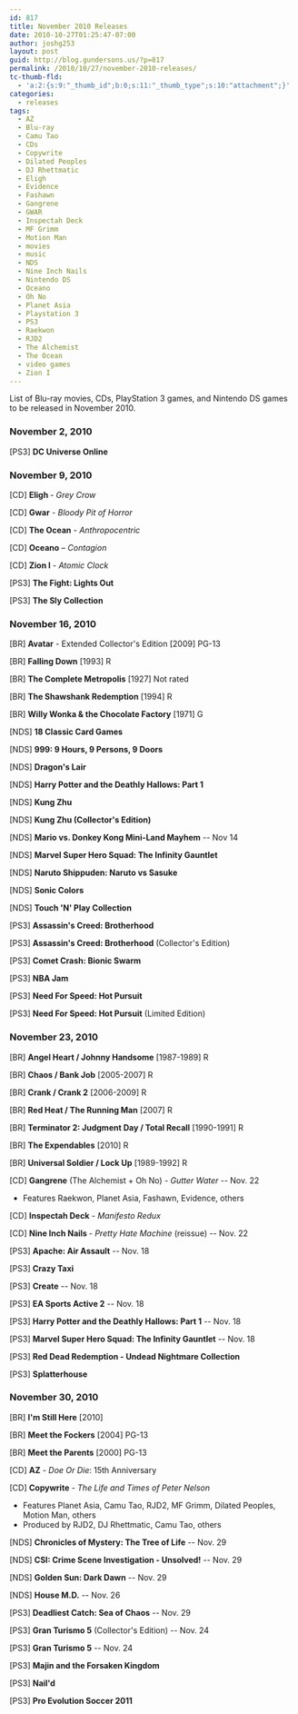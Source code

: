 ```yaml
---
id: 817
title: November 2010 Releases
date: 2010-10-27T01:25:47-07:00
author: joshg253
layout: post
guid: http://blog.gundersons.us/?p=817
permalink: /2010/10/27/november-2010-releases/
tc-thumb-fld:
  - 'a:2:{s:9:"_thumb_id";b:0;s:11:"_thumb_type";s:10:"attachment";}'
categories:
  - releases
tags:
  - AZ
  - Blu-ray
  - Camu Tao
  - CDs
  - Copywrite
  - Dilated Peoples
  - DJ Rhettmatic
  - Eligh
  - Evidence
  - Fashawn
  - Gangrene
  - GWAR
  - Inspectah Deck
  - MF Grimm
  - Motion Man
  - movies
  - music
  - NDS
  - Nine Inch Nails
  - Nintendo DS
  - Oceano
  - Oh No
  - Planet Asia
  - Playstation 3
  - PS3
  - Raekwon
  - RJD2
  - The Alchemist
  - The Ocean
  - video games
  - Zion I
---
```

List of Blu-ray movies, CDs, PlayStation 3 games, and Nintendo DS games to be released in November 2010.

<!--more-->

<h3>November 2, 2010</h3>

[PS3] <strong>DC Universe Online</strong>

<h3>November 9, 2010</h3>

[CD] <strong>Eligh </strong>- <em>Grey Crow</em>

[CD] <strong>Gwar</strong> - <em>Bloody Pit of Horror</em>

[CD] <strong>The Ocean</strong> - <em>Anthropocentric</em>

[CD] <strong>Oceano</strong> &ndash; <em>Contagion</em>

[CD] <strong>Zion I</strong> - <em>Atomic Clock</em>

[PS3] <strong>The Fight: Lights Out</strong>

[PS3] <strong>The Sly Collection</strong>

<h3>November 16, 2010</h3>

[BR] <strong>Avatar</strong> - Extended Collector&#039;s Edition [2009] PG-13

[BR] <strong>Falling Down</strong> [1993] R

[BR] <strong>The Complete Metropolis</strong> [1927] Not rated

[BR] <strong>The Shawshank Redemption</strong> [1994] R

[BR] <strong>Willy Wonka &amp; the Chocolate Factory</strong> [1971] G

[NDS] <strong>18 Classic Card Games</strong>

[NDS] <strong>999: 9 Hours, 9 Persons, 9 Doors</strong>

[NDS] <strong>Dragon&#039;s Lair</strong>

[NDS] <strong>Harry Potter and the Deathly Hallows: Part 1</strong>

[NDS] <strong>Kung Zhu</strong>

[NDS] <strong>Kung Zhu (Collector&#039;s Edition)</strong>

[NDS] <strong>Mario vs. Donkey Kong Mini-Land Mayhem</strong> -- Nov 14

[NDS] <strong>Marvel Super Hero Squad: The Infinity Gauntlet</strong>

[NDS] <strong>Naruto Shippuden: Naruto vs Sasuke</strong>

[NDS] <strong>Sonic Colors</strong>

[NDS] <strong>Touch &#039;N&#039; Play Collection</strong>

[PS3] <strong>Assassin&#039;s Creed: Brotherhood</strong>

[PS3] <strong>Assassin&#039;s Creed: Brotherhood</strong> (Collector&#039;s Edition)

[PS3] <strong>Comet Crash: Bionic Swarm</strong>

[PS3] <strong>NBA Jam</strong>

[PS3] <strong>Need For Speed: Hot Pursuit</strong>

[PS3] <strong>Need For Speed: Hot Pursuit</strong> (Limited Edition)

<h3>November 23, 2010</h3>

[BR] <strong>Angel Heart / Johnny Handsome</strong> [1987-1989] R

[BR] <strong>Chaos / Bank Job</strong> [2005-2007] R

[BR] <strong>Crank / Crank 2</strong> [2006-2009] R

[BR] <strong>Red Heat / The Running Man</strong> [2007] R

[BR] <strong>Terminator 2: Judgment Day / Total Recall</strong> [1990-1991] R

[BR] <strong>The Expendables</strong> [2010] R

[BR] <strong>Universal Soldier / Lock Up</strong> [1989-1992] R

[CD] <strong>Gangrene</strong> (The Alchemist + Oh No) - <em>Gutter Water </em>-- Nov. 22

<ul>
    <li>Features Raekwon, Planet Asia, Fashawn, Evidence, others</li>
</ul>

[CD] <strong>Inspectah Deck</strong> - <em>Manifesto Redux</em>

[CD] <strong>Nine Inch Nails </strong>- <em>Pretty Hate Machine</em> (reissue) -- Nov. 22

[PS3] <strong>Apache: Air Assault</strong> -- Nov. 18

[PS3] <strong>Crazy Taxi</strong>

[PS3] <strong>Create</strong> -- Nov. 18

[PS3] <strong>EA Sports Active 2</strong> -- Nov. 18

[PS3] <strong>Harry Potter and the Deathly Hallows: Part 1</strong> -- Nov. 18

[PS3] <strong>Marvel Super Hero Squad: The Infinity Gauntlet</strong> -- Nov. 18

[PS3] <strong>Red Dead Redemption - Undead Nightmare Collection</strong>

[PS3] <strong>Splatterhouse</strong>

<h3>November 30, 2010</h3>

[BR] <strong>I&#039;m Still Here</strong> [2010]

[BR] <strong>Meet the Fockers</strong> [2004] PG-13

[BR] <strong>Meet the Parents</strong> [2000] PG-13

[CD] <strong>AZ</strong> - <em>Doe Or Die</em>: 15th Anniversary

[CD] <strong>Copywrite</strong> - <em>The Life and Times of Peter Nelson</em>

<ul>
    <li>Features Planet Asia, Camu Tao, RJD2, MF Grimm, Dilated Peoples, Motion Man, others</li>
    <li>Produced by RJD2, DJ Rhettmatic, Camu Tao, others</li>
</ul>

[NDS] <strong>Chronicles of Mystery: The Tree of Life</strong> -- Nov. 29

[NDS] <strong>CSI: Crime Scene Investigation - Unsolved!</strong> -- Nov. 29

[NDS] <strong>Golden Sun: Dark Dawn</strong> -- Nov. 29

[NDS] <strong>House M.D.</strong> -- Nov. 26

[PS3] <strong>Deadliest Catch: Sea of Chaos</strong> -- Nov. 29

[PS3] <strong>Gran Turismo 5</strong> (Collector&#039;s Edition) -- Nov. 24

[PS3] <strong>Gran Turismo 5</strong> -- Nov. 24

[PS3] <strong>Majin and the Forsaken Kingdom</strong>

[PS3] <strong>Nail&#039;d</strong>

[PS3] <strong>Pro Evolution Soccer 2011</strong>